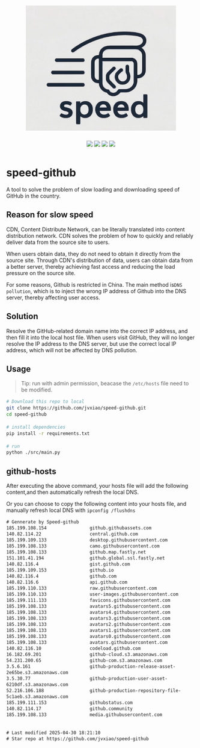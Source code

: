 


<!-- </img> -->
<div align="center"> <img src="./img/logo.jpg" width="400px"></div>

<p align="center" style="padding:10px 6px">
  <img src="https://img.shields.io/badge/Windows-10-2376bc?style=plastic&logo=microsoft&logoColor=ffffff" />
   <img src="https://img.shields.io/badge/Python-3.11-2376bc?style=plastic&logo=microsoft&logoColor=ffffff" />
  <img src="https://img.shields.io/github/issues/jvxiao/speed-github.svg?color=F48D73" />
  <img src="https://img.shields.io/github/license/jvxiao/speed-github.svg?logo=github"
</p>

# speed-github

A tool to solve the problem of slow loading and downloading speed of GitHub in the country.

## Reason for slow speed

CDN, Content Distribute Network, can be literally translated into content distribution network. CDN solves the problem of how to quickly and reliably deliver data from the source site to users.

When users obtain data, they do not need to obtain it directly from the source site. Through CDN's distribution of data, users can obtain data from a better server, thereby achieving fast access and reducing the load pressure on the source site.

For some reasons, Github is restricted in China. The main method is`DNS pollution`, which is to inject the wrong IP address of Github into the DNS server, thereby affecting user access.

## Solution

Resolve the GitHub-related domain name into the correct IP address, and then fill it into the local host file. When users visit GitHub, they will no longer resolve the IP address to the DNS server, but use the correct local IP address, which will not be affected by DNS pollution.

## Usage
>Tip: run with admin permission, beacase the `/etc/hosts` file need to be modified.

``` bash
# Download this repo to local
git clone https://github.com/jvxiao/speed-github.git
cd speed-github

# install dependencies
pip install -r requirements.txt

# run
python ./src/main.py

```

## github-hosts

After executing the above command, your hosts file will add the following content,and then automatically refresh the local DNS.

Or you can choose to copy the following content into your hosts file, and manually refresh local DNS with  `ipconfig /flushdns`

```
# Gennerate by Speed-github
185.199.108.154                github.githubassets.com
140.82.114.22                  central.github.com
185.199.109.133                desktop.githubusercontent.com
185.199.108.133                camo.githubusercontent.com
185.199.108.133                github.map.fastly.net
151.101.41.194                 github.global.ssl.fastly.net
140.82.116.4                   gist.github.com
185.199.109.153                github.io
140.82.116.4                   github.com
140.82.116.6                   api.github.com
185.199.110.133                raw.githubusercontent.com
185.199.110.133                user-images.githubusercontent.com
185.199.111.133                favicons.githubusercontent.com
185.199.108.133                avatars5.githubusercontent.com
185.199.108.133                avatars4.githubusercontent.com
185.199.108.133                avatars3.githubusercontent.com
185.199.108.133                avatars2.githubusercontent.com
185.199.108.133                avatars1.githubusercontent.com
185.199.108.133                avatars0.githubusercontent.com
185.199.108.133                avatars.githubusercontent.com
140.82.116.10                  codeload.github.com
16.182.69.201                  github-cloud.s3.amazonaws.com
54.231.200.65                  github-com.s3.amazonaws.com
3.5.6.161                      github-production-release-asset-2e65be.s3.amazonaws.com
3.5.30.77                      github-production-user-asset-6210df.s3.amazonaws.com
52.216.106.188                 github-production-repository-file-5c1aeb.s3.amazonaws.com
185.199.111.153                githubstatus.com
140.82.114.17                  github.community
185.199.108.133                media.githubusercontent.com


# Last modified 2025-04-30 18:21:10
# Star repo at https://github.com/jvxiao/speed-github
```

